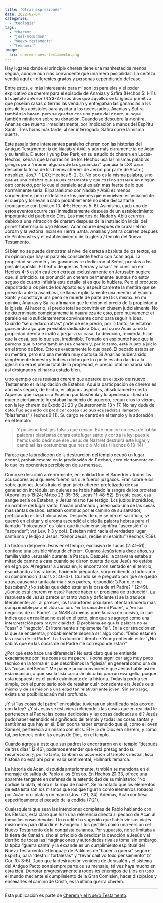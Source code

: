 ```yaml
---
title: "Otras expresiones"
date: 2022-02-04
categories: 
  - "teologia"
tags: 
  - "cherem"
  - "joel-mcdurmon"
  - "nuevo-testamento"
  - "teonomia"
image:
  src: cherem-nuevo-testamento.png
---
```


Hay lugares donde el principio cherem tiene una manifestación menos segura, aunque aún más convincente que una mera posibilidad. La certeza vendrá aquí en diferentes grados y personas dependiendo del caso.

Entre estos, el más interesante para mí son los paralelos y el poder explicativo de cherem para el episodio de Ananías y Safira (Hechos 5: 1-11). El capítulo anterior (4:32-37) nos dice que aquellos en la iglesia primitiva que poseían casas o tierras las vendían y entregaban las ganancias a los pies de los apóstoles para ayudar a los necesitados. Ananías y Safira también lo hacen, pero se quedan con una parte del dinero, aunque también mintieron sobre su donación. Cuando se descubre la mentira, Ananías cae muerto inmediatamente, por implicación a manos del Espíritu Santo. Tres horas más tarde, al ser interrogada, Safira corre la misma suerte.

Este pasaje tiene interesantes paralelos cherem con las historias del Antiguo Testamento: la de Nadab y Abiú, y aún más claramente la de Acán y su familia. El autor Hyung Dae Park, en su estudio de cherem en Lucas-Hechos, señala que la narración de los Hechos usa las mismas palabras griegas para "retener algunas de las ganancias" que usa la LXX para describir la toma de los bienes cherem de Jericó por parte de Acán ( nosphizo; Jos.7: 1 LXX; Hechos 5: 2, 3). No solo es la misma palabra, sino que es una palabra que se usa raramente y que casi no aparece en ningún otro contexto, por lo que el paralelo aquí es aún más fuerte de lo que normalmente sería. El paralelismo con Nadab y Abiú es menos sorprendente, pero el detalle de los jóvenes que envuelven especialmente el cuerpo y lo llevan a cabo probablemente no debe descartarse (compárese con Levítico 10: 4-5; Hechos 5: 6). Asimismo, cada uno de estos eventos ocurre casi inmediatamente después de un establecimiento importante del pueblo de Dios. Las muertes de Nadab y Abiú ocurren debido a una infracción de cherem después de la instalación inicial del primer tabernáculo bajo Moisés. Acán ocurre después de cruzar el río Jordán y la victoria inicial en Tierra Santa. Ananías y Safira ocurren después de Pentecostés y el establecimiento de la iglesia / templo del Nuevo Testamento.

Si bien no se puede demostrar al nivel de certeza absoluta de los textos, es mi opinión que hay un paralelo consciente hecho con Acán aquí. La propiedad se vendió y las ganancias se dedicaron al Señor, puestas a los pies del apóstol. El hecho de que las “tierras y casas” en cuestión en Hechos 4-5 estén casi con certeza exclusivamente en Jerusalén sugiere que, al principio, se pronunció un cherem permanente, aunque no estoy seguro de cuánto influiría este detalle, si es que lo hubiera. Pero el producto depositado a los pies de los Apóstoles y específicamente la mentira que se presenta ante la asamblea, se llama explícitamente una mentira al Espíritu Santo y constituye una pena de muerte de parte de Dios mismo. En mi opinión, Ananías y Safira afirmaron que le dieron el precio de la propiedad a la iglesia. Al hacerlo, el precio total se convirtió en cherem judicialmente. No he determinado completamente la naturaleza de esto, pero nuevamente el paralelo es lo suficientemente convincente como para seguir la idea. Cuando “se quedaron atrás” parte de ese precio, por lo tanto, se estaban guardando algo que ya estaba dedicado a Dios, así como Acán tomó la propiedad devota e invitó a juzgar a su casa. La devoción, recuerda, hace que la cosa, sea lo que sea, irredimible. Tomarlo en ese punto hace que la persona que lo toma también sea cherem y, por lo tanto, esté sujeto a juicio en el trono de Dios. Esto es exactamente lo que pasó. El pecado estaba en su mentira, pero era una mentira muy costosa. Si Ananías hubiera sido simplemente honesto y hubiera dicho que lo que le estaba dando a la iglesia no era el precio total de la propiedad, el precio total no habría sido así designado y él habría estado bien.

Otro ejemplo de la realidad cherem que aparece en el texto del Nuevo Testamento es la lapidación de Esteban. Aquí la participación de cherem es aún más segura, de hecho, en algunos aspectos, absolutamente cierta. Aquellos que juzgaron a Esteban por blasfemia y lo apedrearon hasta la muerte ciertamente lo estaban haciendo de acuerdo, según ellos lo vieron, con la ley cherem de Éxodo 22:20 y Deuteronomio 13 y 17. No hay duda de esto. Fue acusado de predicar cosas que sus acusadores llamaron "blasfemas" (Hechos 6:11). Su cargo se centró en el templo y la adoración en el templo:

> Y pusieron testigos falsos que decían: Este hombre no cesa de hablar palabras blasfemas contra este lugar santo y contra la ley; pues le hemos oído decir que ese Jesús de Nazaret destruirá este lugar, y cambiará las costumbres que nos dio Moisés (Hechos 6:13-14)

Parece que la predicción de la destrucción del templo ocupó un lugar central, probablemente en la predicación de Esteban, pero ciertamente en lo que los oponentes percibieron de su mensaje.

Como se describió anteriormente, en realidad fue el Sanedrín y todos los acusadores aquí quienes fueron los que fueron juzgados. Eran sobre ellos sobre quienes Jesús traía el gran juicio cherem profetizado de esa generación incrédula, en quienes se había hallado la sangre de los profetas (Apocalipsis 18:24; Mateo 23: 35-36; Lucas 11: 48-52). En este caso, esa sangre sería de Esteban, y Jesús mismo fue testigo. Los judíos incrédulos, en nombre del lugar santo, habían profanado y asesinado una de las cosas más santas de Dios. Esteban continuó por el camino de su salvador, prefigurado en los holocaustos. Después de que se hizo el sacrificio, se quemó en el altar y el aroma ascendió al cielo (la palabra hebrea para el llamado "holocausto" es 'olah, que literalmente significa "ascensión" o "ascender"; ver Lev. 1: 3 y col.). Esteban miró hacia el verdadero lugar santísimo y le dijo a Jesús: “Señor Jesús, recibe mi espíritu” (Hechos 7:59).

La historia del joven Jesús en el templo, exclusiva de Lucas (2: 41–51), contiene una posible viñeta de cherem. Cuando Jesús tenía doce años, su familia visitó Jerusalén durante la Pascua. Después, la caravana estaba a mitad de camino a casa cuando se dieron cuenta de que Jesús no estaba en el grupo. Al regresar a Jerusalén, lo encontraron sentado en el templo, escuchando a los rabinos, haciendo preguntas, sorprendiendo a todos con su comprensión (Lucas 2: 46–47). Cuando se le preguntó por qué se quedó atrás, causando tanta alarma a sus padres, respondió: “¿Por qué me buscaban? ¿No sabías que debo estar en la casa de mi Padre? " (2:49). ¿Dónde está cherem en esto? Parece haber un problema de traducción. La respuesta de Jesús parece un tanto vacía y deficiente si se la traduce literalmente; así, al parecer, los traductores populares intentan hacerlo más comprensible para el oído común: "en la casa de mi Padre", o "en los negocios de mi Padre". La NASB al menos pone la casa en cursiva, lo que indica que en realidad no está en el texto, sino que se agregó como una interpretación para mayor claridad. El problema es que la palabra no es "casa" o "negocio". Es literalmente simplemente "el". En la construcción en la que se encuentra, probablemente debería ser algo como: "Debo estar en las cosas de mi Padre". La Traducción Literal de Young entiende esto: "¿No sabías que en las cosas de mi Padre me corresponde estar?"

¿Por qué esto hace una diferencia? No está claro qué se entiende exactamente por "las cosas de mi padre". Podría significar algo muy poco técnico en la forma en que describimos la “iglesia” en general como una de las “cosas del Señor”. Me parece poco convincente que Jesús hable así en esta ocasión, o que sea la lista corta de historias para un evangelio, porque esta respuesta es el punto culminante de la historia. Todavía podría ser simple, con el punto serio solo de resaltar cuán consciente era Jesús de sí mismo y de su misión a una edad tan relativamente joven. Sin embargo, existe una posibilidad aún más profunda.

¿Y si “las cosas del padre” en realidad tuvieran un significado más acorde con la ley? ¿Y si Jesús se estuviera refiriendo a las cosas que en realidad le pertenecen al Padre: las cosas dedicadas y las cosas dedicadas a él? Jesús pudo haber entendido el significado del templo y todas las cosas santas y santísimas que hay en él. Bien podría haber entendido que él, como el joven Samuel, pertenecía allí mismo con ellos. El Hijo de Dios era cherem, y como tal, pertenecía entre las cosas de Dios, en el templo.

Cuando agrega a esto que sus padres lo encontraron en el templo “después de tres días” (2:46), podemos entender que está presagiando su resurrección y, por lo tanto, también su ascensión al templo celestial. Esta historia no está ahí por el valor sentimental, Hallmark remarca.

La historia de Acán, discutida anteriormente, también se menciona en el mensaje de salida de Pablo a los Efesios. En Hechos 20:33, ofrece una aparente tangente en defensa de la autenticidad de su ministerio: "No codicié la plata, el oro ni la ropa de nadie". Se ha notado que los elementos de esta lista son los mismos que los que figuran como elementos robados por Acán: oro, plata y un manto (Jos. 7:21, 24). Además, Acán confiesa específicamente el pecado de la codicia (7:21).

Cualesquiera que sean las intenciones completas de Pablo hablando con los Efesios, está claro que hizo una referencia directa al pecado de Acán al tomar las cosas devotas. Un erudito ha sugerido que Pablo vio sus viajes misioneros para difundir el Evangelio a los gentiles como una versión del Nuevo Testamento de la conquista cananea. Por supuesto, no se limitaba a la tierra de Canaán, sino al principio de predicar la devoción a Jesús y el derribo de todas las imaginaciones y autoridades rivales toma, sin embargo, la típica “guerra santa” y la expande en un cumplimiento espiritual del Nuevo Testamento. El lenguaje de Pablo es de "hacer la guerra" según el Espíritu, para "destruir fortalezas" y "llevar cautivo todo pensamiento" (2 Cor. 10: 3-6). Dado que la destrucción venidera de Jerusalén y el sistema del Antiguo Pacto son siempre parte de su mensaje, tal vez haya mucho en esta idea. Derrotar progresivamente a todos los enemigos de Dios en todo el mundo mediante el cumplimiento de la Gran Comisión, hacer discípulos y enseñarles el camino de Cristo, es la última guerra cherem.

* * *

Esta publicación es parte de [Cherem y el Nuevo Testamento](/articles/cherem-en-el-nuevo-testamento).
